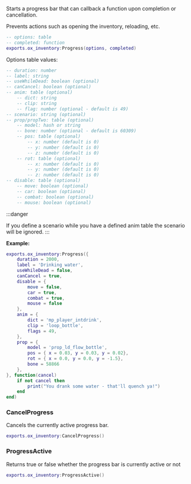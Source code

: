 Starts a progress bar that can callback a function upon completion or cancellation.

Prevents actions such as opening the inventory, reloading, etc.

```lua
-- options: table
-- completed: function
exports.ox_inventory:Progress(options, completed)
```
Options table values:
```lua
-- duration: number
-- label: string
-- useWhileDead: boolean (optional)
-- canCancel: boolean (optional)
-- anim: table (optional)
    -- dict: string
    -- clip: string
    -- flag: number (optional - default is 49)
-- scenario: string (optional)
-- prop/propTwo: table (optional)
    -- model: hash or string
    -- bone: number (optional - default is 60309)
    -- pos: table (optional)
        -- x: number (default is 0)
        -- y: number (default is 0)
        -- z: numebr (default is 0)
    -- rot: table (optional)
        -- x: number (default is 0)
        -- y: number (default is 0)
        -- z: number (default is 0)
-- disable: table (optional)
    -- move: boolean (optional)
    -- car: boolean (optional)
    -- combat: boolean (optional)
    -- mouse: boolean (optional)
```
:::danger

If you define a scenario while you have a defined anim table the scenario will be ignored.
:::

**Example:**
```lua
exports.ox_inventory:Progress({
    duration = 2000,
    label = 'Drinking water',
    useWhileDead = false,
    canCancel = true,
    disable = {
        move = false,
        car = true,
        combat = true,
        mouse = false
    },
    anim = {
        dict = 'mp_player_intdrink',
        clip = 'loop_bottle',
        flags = 49,
    },
    prop = {
        model = 'prop_ld_flow_bottle',
        pos = { x = 0.03, y = 0.03, y = 0.02},
        rot = { x = 0.0, y = 0.0, y = -1.5},
        bone = 58866
    },
}, function(cancel)
    if not cancel then
        print("You drank some water - that'll quench ya!")
    end
end)
```

### CancelProgress

Cancels the currently active progress bar.

```lua
exports.ox_inventory:CancelProgress()
```

### ProgressActive
Returns true or false whether the progress bar is currently active or not

```lua
exports.ox_inventory:ProgressActive()
```